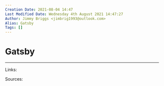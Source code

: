 ```yaml
---
Creation Date: 2021-08-04 14:47
Last Modified Date: Wednesday 4th August 2021 14:47:27
Author: Jimmy Briggs <jimbrig1993@outlook.com>
Alias: Gatsby
Tags: []
---
```


# Gatsby

***

Links: 

Sources:

